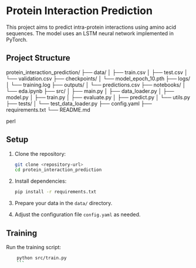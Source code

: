 # Protein Interaction Prediction

This project aims to predict intra-protein interactions using amino acid sequences. The model uses an LSTM neural network implemented in PyTorch.

## Project Structure

protein_interaction_prediction/
├── data/
│ ├── train.csv
│ ├── test.csv
│ └── validation.csv
├── checkpoints/
│ └── model_epoch_10.pth
├── logs/
│ └── training.log
├── outputs/
│ └── predictions.csv
├── notebooks/
│ └── eda.ipynb
├── src/
│ ├── main.py
│ ├── data_loader.py
│ ├── model.py
│ ├── train.py
│ ├── evaluate.py
│ ├── predict.py
│ └── utils.py
├── tests/
│ └── test_data_loader.py
├── config.yaml
├── requirements.txt
└── README.md

perl


## Setup

1. Clone the repository:
    ```bash
    git clone <repository-url>
    cd protein_interaction_prediction
    ```

2. Install dependencies:
    ```bash
    pip install -r requirements.txt
    ```

3. Prepare your data in the `data/` directory.

4. Adjust the configuration file `config.yaml` as needed.

## Training

Run the training script:
    
```bash
    python src/train.py
    ```
